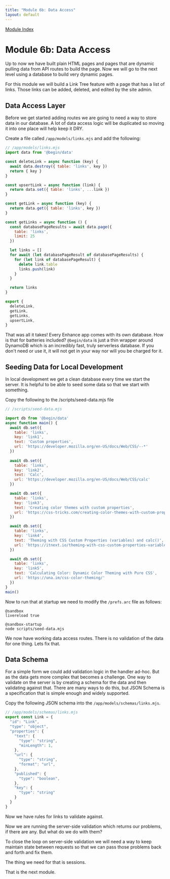 ```yaml
---
title: "Module 6b: Data Access"
layout: default
---
```


[Module Index](/enhance-workshop)


# Module 6b: Data Access

Up to now we have built plain HTML pages and pages that are dynamic pulling data from API routes to build the page.
Now we will go to the next level using a database to build very dynamic pages.

For this module we will build a Link Tree feature with a page that has a list of links.
Those links can be added, deleted, and edited by the site admin.

## Data Access Layer

Before we get started adding routes we are going to need a way to store data in our database.  A lot of data access logic will be duplicated so moving it into one place will help keep it DRY.

Create a file called `/app/models/links.mjs` and add the following:

```javascript
// /app/models/links.mjs
import data from '@begin/data'

const deleteLink = async function (key) {
  await data.destroy({ table: 'links', key })
  return { key }
}

const upsertLink = async function (link) {
  return data.set({ table: 'links', ...link })
}

const getLink = async function (key) {
  return data.get({ table: 'links', key })
}

const getLinks = async function () {
  const databasePageResults = await data.page({
    table: 'links',
    limit: 25
  })

  let links = []
  for await (let databasePageResult of databasePageResults) {
    for (let link of databasePageResult) {
      delete link.table
      links.push(link)
    }
  }

  return links
}

export {
  deleteLink,
  getLink,
  getLinks,
  upsertLink,
}
```

That was all it takes! Every Enhance app comes with its own database. How is that for batteries included? `@begin/data` is just a thin wrapper around DynamoDB which is an incredibly fast, truly serverless database. If you don't need or use it, it will not get in your way nor will you be charged for it.


## Seeding Data for Local Development

In local development we get a clean database every time we start the server.
It is helpful to be able to seed some data so that we start with something.

Copy the following to the /scripts/seed-data.mjs file

```javascript
// /scripts/seed-data.mjs

import db from '@begin/data'
async function main() {
  await db.set({
    table: 'links',
    key: 'link1',
    text: 'Custom properties',
    url: 'https://developer.mozilla.org/en-US/docs/Web/CSS/--*'
  })
 
  await db.set({
    table: 'links',
    key: 'link2',
    text: 'Calc',
    url: 'https://developer.mozilla.org/en-US/docs/Web/CSS/calc'
  })

  await db.set({
    table: 'links',
    key: 'link3',
    text: 'Creating color themes with custom properties',
    url: 'https://css-tricks.com/creating-color-themes-with-custom-properties-hsl-and-a-little-calc/'
  })

  await db.set({
    table: 'links',
    key: 'link4',
    text: 'Theming with CSS Custom Properties (variables) and calc()',
    url: 'https://itnext.io/theming-with-css-custom-properties-variables-and-calc-a89b37ad0013'
  })

  await db.set({
    table: 'links',
    key: 'link5',
    text: 'Calculating Color: Dynamic Color Theming with Pure CSS',
    url: 'https://una.im/css-color-theming/'
  })
}
main()
```

Now to run that at startup we need to modify the `/prefs.arc` file as follows:

```arc
@sandbox
livereload true

@sandbox-startup
node scripts/seed-data.mjs
```

We now have working data access routes. 
There is no validation of the data for one thing. Lets fix that.

## Data Schema

For a simple form we could add validation logic in the handler ad-hoc. But as the data gets more complex that becomes a challenge. One way to validate on the server is by creating a schema for the data and then validating against that. There are many ways to do this, but JSON Schema is a specification that is simple enough and widely supported.

Copy the following JSON schema into the `/app/models/schemas/links.mjs`.

```javascript
// /app/models/schemas/links.mjs
export const Link = {
  "id": "Link",
  "type": "object",
  "properties": {
    "text": {
      "type": "string",
      "minLength": 1,
    },
    "url": {
      "type": "string",
      "format": "url",
    },
    "published": {
      "type": "boolean",
    },
    "key": {
      "type": "string"
    }
  }
}
```

Now we have rules for links to validate against.


Now we are running the server-side validation which returns our problems, if there are any.
But what do we do with them?

To close the loop on server-side validation we will need a way to keep maintain state between requests so that we can pass those problems back and forth and fix them.

The thing we need for that is sessions.

That is the next module.



